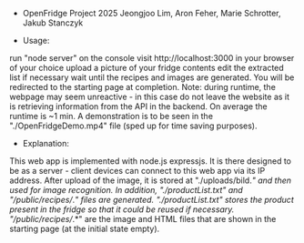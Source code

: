 * OpenFridge Project 2025
Jeongjoo Lim, Aron Feher, Marie Schrotter, Jakub Stanczyk

* Usage: 

run "node server" on the console
visit http://localhost:3000 in your browser of your choice
upload a picture of your fridge contents
edit the extracted list if necessary
wait until the recipes and images are generated. You will be redirected to the starting page at completion.
Note: during runtime, the webpage may seem unreactive - in this case do not leave the website as it is retrieving information from the API in the backend. On average the runtime is ~1 min. A demonstration is to be seen in the "./OpenFridgeDemo.mp4" file (sped up for time saving purposes).

* Explanation:

This web app is implemented with node.js expressjs. It is there designed to be as a server - client devices can connect to this web app via its IP address.
After upload of the image, it is stored at "./uploads/bild.*" and then used for image recognition. 
In addition, "./productList.txt" and "/public/recipes/*.*" files are generated.
"./productList.txt" stores the product present in the fridge so that it could be reused if necessary.
"/public/recipes/*.*" are the image and HTML files that are shown in the starting page (at the initial state empty). 


